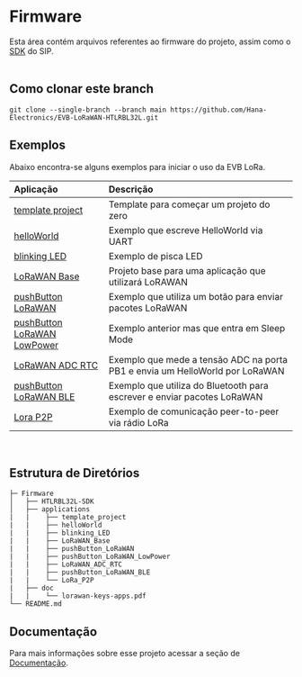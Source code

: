 # Firmware
Esta área contém arquivos referentes ao firmware do projeto, assim como o [SDK](https://github.com/Hana-Electronics/EVB-LoRaWAN-HTLRBL32L/tree/master/Firmware/HTLRBL32L-SDK) do SIP.
<br>
<br>

## Como clonar este branch
```
git clone --single-branch --branch main https://github.com/Hana-Electronics/EVB-LoRaWAN-HTLRBL32L.git
```

## Exemplos
Abaixo encontra-se alguns exemplos para iniciar o uso da EVB LoRa.

| Aplicação  |      Descrição                      | 
| :---------- | :---------------------------------- | 
|[template project](/examples/template_project)| Template para começar um projeto do zero |
|[helloWorld](/examples/helloWorld)|Exemplo que escreve HelloWorld via UART|
|[blinking LED](/examples/blinking_LED)| Exemplo de pisca LED |
|[LoRaWAN Base](/examples/LoRaWAN_Base)| Projeto base para uma aplicação que utilizará LoRAWAN|
|[pushButton LoRaWAN](/examples/pushButton_LoRaWAN)| Exemplo que utiliza um botão para enviar pacotes LoRaWAN|
|[pushButton LoRaWAN LowPower](/examples/pushButton_LoRaWAN_LowPower) |Exemplo anterior mas que entra em Sleep Mode|
|[LoRaWAN ADC RTC](/examples/LoRaWAN_ADC_RTC)|Exemplo que mede a tensão ADC na porta PB1 e envia um HelloWorld por LoRaWAN| 
|[pushButton LoRaWAN BLE](/examples/pushButton_LoRaWAN_BLE)| Exemplo que utiliza do Bluetooth para escrever e enviar pacotes LoRaWAN| 
|[Lora P2P](/examples/Lora_P2P) |Exemplo de comunicação peer-to-peer via rádio LoRa|
<br>

## Estrutura de Diretórios
```
├─ Firmware
│   ├── HTLRBL32L-SDK
│   ├── applications
|   |    ├── template_project
|   |    ├── helloWorld
|   |    ├── blinking_LED
|   |    ├── LoRaWAN_Base
|   |    ├── pushButton_LoRaWAN
|   |    ├── pushButton_LoRaWAN_LowPower
|   |    ├── LoRaWAN_ADC_RTC
|   |    ├── pushButton_LoRaWAN_BLE
|   |    └── LoRa_P2P
|   ├── doc
|   |    └── lorawan-keys-apps.pdf
└── README.md
```
## Documentação

Para mais informações sobre esse projeto acessar a seção de [Documentação](https://github.com/Hana-Electronics/EVB-LoRaWAN-HTLRBL32L/tree/master/Firmware/doc).

